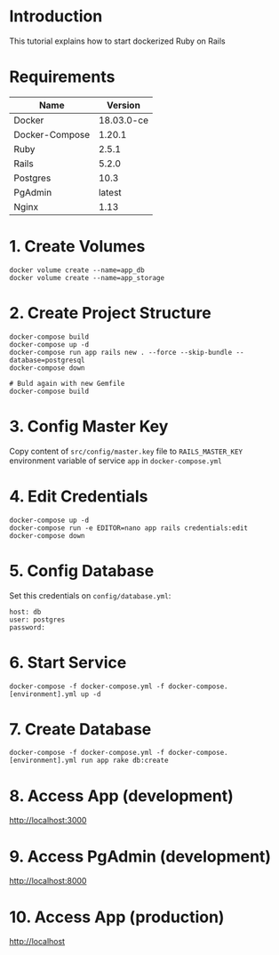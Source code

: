 # Introduction

This tutorial explains how to start dockerized Ruby on Rails

# Requirements

Name            | Version
----------------|-----------
Docker          | 18.03.0-ce
Docker-Compose  | 1.20.1
Ruby            | 2.5.1
Rails           | 5.2.0
Postgres        | 10.3
PgAdmin         | latest
Nginx           | 1.13

# 1. Create Volumes

```docker
docker volume create --name=app_db
docker volume create --name=app_storage
```

# 2. Create Project Structure

```docker
docker-compose build
docker-compose up -d
docker-compose run app rails new . --force --skip-bundle --database=postgresql
docker-compose down

# Buld again with new Gemfile
docker-compose build
```

# 3. Config Master Key

Copy content of ```src/config/master.key``` file to ```RAILS_MASTER_KEY``` environment variable of service ```app``` in ```docker-compose.yml```

# 4. Edit Credentials

```
docker-compose up -d
docker-compose run -e EDITOR=nano app rails credentials:edit
docker-compose down
````

# 5. Config Database

Set this credentials on ```config/database.yml```:

```
host: db
user: postgres
password:
```

# 6. Start Service

```docker
docker-compose -f docker-compose.yml -f docker-compose.[environment].yml up -d
```

# 7. Create Database

```docker
docker-compose -f docker-compose.yml -f docker-compose.[environment].yml run app rake db:create
```

# 8. Access App (development)

[http://localhost:3000](http://localhost:3000)

# 9. Access PgAdmin (development)

[http://localhost:8000](http://localhost:8000)

# 10. Access App (production)

[http://localhost](http://localhost)